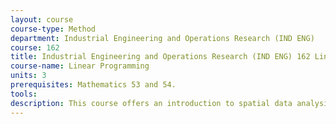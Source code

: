 ```yaml
---
layout: course 
course-type: Method
department: Industrial Engineering and Operations Research (IND ENG)
course: 162
title: Industrial Engineering and Operations Research (IND ENG) 162 Linear Programming
course-name: Linear Programming
units: 3
prerequisites: Mathematics 53 and 54.
tools: 
description: This course offers an introduction to spatial data analysis. It integrates ArcGIS analysis with spatial statistical analysis for the study of pattern and process applicable to a wide variety of fields. Major topics covered include - spatial sampling, processing data with ARC Info, exploratory GIS analysis, spatial decomposition, spatial point patterns and Ripley's K function, spatial autocorrelation, geostatistics, spatially weighted regression, spatial autoregression, generalized linear models and generalized linear mixed models. accompany the formation of multicultural Europe. This involves (1) an examination of the traditional concepts of nationhood and citizenship, and (2)a study of the Europeanization of culture. Also listed as History C176 and Geography C152.
---
```

